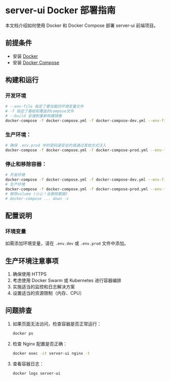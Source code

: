 # server-ui Docker 部署指南

本文档介绍如何使用 Docker 和 Docker Compose 部署 server-ui 前端项目。

## 前提条件

- 安装 [Docker](https://docs.docker.com/get-docker/)
- 安装 [Docker Compose](https://docs.docker.com/compose/install/)

## 构建和运行

### 开发环境

```bash
# --env-file 指定了要加载的环境变量文件
# -f 指定了基础和覆盖的compose文件
# --build 会强制重新构建镜像
docker-compose -f docker-compose.yml -f docker-compose-dev.yml --env-file .env.dev up --build -d
```


### 生产环境：

```bash
# 确保 .env.prod 中的密码是安全的或通过其他方式注入
docker-compose -f docker-compose.yml -f docker-compose-prod.yml --env-file .env.prod up --build -d
```

### 停止和移除容器：

```bash
# 开发环境
docker-compose -f docker-compose.yml -f docker-compose-dev.yml --env-file .env.dev down
# 生产环境
docker-compose -f docker-compose.yml -f docker-compose-prod.yml --env-file .env.prod down
# 移除volume (小心！会删除数据)
# docker-compose ... down -v
```

## 配置说明

### 环境变量

如需添加环境变量，请在 `.env.dev` 或 `.env.prod` 文件中添加。

## 生产环境注意事项

1. 确保使用 HTTPS
2. 考虑使用 Docker Swarm 或 Kubernetes 进行容器编排
3. 实施适当的监控和日志解决方案
4. 设置适当的资源限制（内存、CPU）

## 问题排查

1. 如果页面无法访问，检查容器是否正常运行：
   ```bash
   docker ps
   ```

2. 检查 Nginx 配置是否正确：
   ```bash
   docker exec -it server-ui nginx -t
   ```

3. 查看容器日志：
   ```bash
   docker logs server-ui
   ``` 